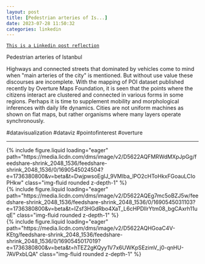 ```yaml
---
layout: post
title: [Pedestrian arteries of Is...]
date: 2023-07-28 11:50:32
categories: linkedin
---
```


[`This is a Linkedin post reflection`](https://www.linkedin.com/feed/update/urn:li:activity:7090659793807298560)

Pedestrian arteries of Istanbul

Highways and connected streets that dominated by vehicles come to mind when "main arteries of the city" is mentioned. But without use value these discourses are incomplete. With the mapping of POI dataset published recently by Overture Maps Foundation, it is seen that the points where the citizens interact are clustered and connected in various forms in some regions. Perhaps it is time to supplement mobility and morphological inferences with daily life dynamics. Cities are not uniform machines as shown on flat maps, but rather organisms where many layers operate synchronously.

#datavisualization #dataviz #pointofinterest #overture

<hr>
<div class="row mt-3">
<div class="col-sm mt-3 mt-md-0">{% include figure.liquid loading="eager" path="https://media.licdn.com/dms/image/v2/D5622AQFMRWdMXpJpGg/feedshare-shrink_2048_1536/feedshare-shrink_2048_1536/0/1690545024504?e=1736380800&v=beta&t=DwjpwsoEgIJ_9VMIba_lPO2cHToHkxFGoauLCIoPHkw" class="img-fluid rounded z-depth-1" %}</div>
<div class="col-sm mt-3 mt-md-0">{% include figure.liquid loading="eager" path="https://media.licdn.com/dms/image/v2/D5622AQEg7mc5oBZJ5w/feedshare-shrink_2048_1536/feedshare-shrink_2048_1536/0/1690545031103?e=1736380800&v=beta&t=IZsf3HGdRbo4XaT_L6cHPDllrYtm08_bgCAxrh11uqE" class="img-fluid rounded z-depth-1" %}</div>
<div class="col-sm mt-3 mt-md-0">{% include figure.liquid loading="eager" path="https://media.licdn.com/dms/image/v2/D5622AQHGoaC4V-KEtg/feedshare-shrink_2048_1536/feedshare-shrink_2048_1536/0/1690545017019?e=1736380800&v=beta&t=hTEZ2gKQyy1V7x6UWKpSEzimV_j0-qnHU-7AVPxbLQA" class="img-fluid rounded z-depth-1" %}</div>

</div>
